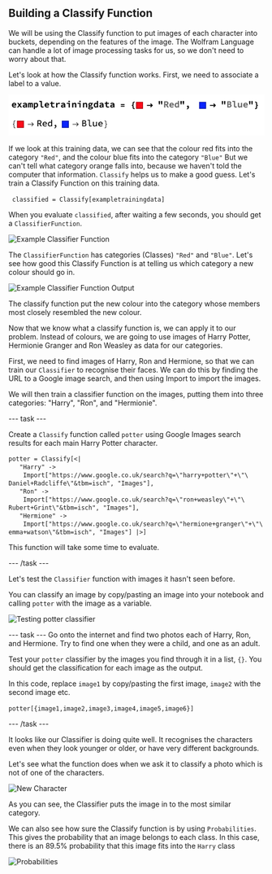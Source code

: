 ##  Building a Classify Function

We will be using the Classify function to put images of each character into buckets, depending on the features of the image.
The Wolfram Language can handle a lot of image processing tasks for us, so we don't need to worry about that.

Let's look at how the Classify function works.
First, we need to associate a label to a value.

![Example Training Data](images/exampletrainingdata.png)

If we look at this training data, we can see that the colour red fits into the category `"Red"`, and the colour blue fits into the category `"Blue"`
But we can't tell what category orange falls into, because we haven't told the computer that information. `Classify` helps us to make a good guess. Let's train a Classify Function on this training data.

``` classified = Classify[exampletrainingdata]```

When you evaluate `classified`, after waiting a few seconds, you should get a `ClassifierFunction`.

![Example Classifier Function](images/exampleclassifierfunction.png)

The `ClassifierFunction` has categories (Classes) `"Red"` and `"Blue"`. Let's see how good this Classify Function is at telling us which category a new colour should go in.

![Example Classifier Function Output](images/exampleclassifieroutput.png)

The classify function put the new colour into the category whose members most closely resembled the new colour.

Now that we know what a classify function is, we can apply it to our problem. Instead of colours, we are going to use images of Harry Potter, Hermionie Granger and Ron Weasley as data for our categories.

First, we need to find images of Harry, Ron and Hermione, so that we can train our `Classifier` to recognise their faces. We can do this by finding the URL to a Google image search, and then using Import to import the images.

We will then train a classifier function on the images, putting them into three categories: "Harry", "Ron", and "Hermionie".

--- task ---

Create a `Classify` function called `potter` using Google Images search results for each main Harry Potter character.

```
potter = Classify[<|
   "Harry" -> 
    Import["https://www.google.co.uk/search?q=\"harry+potter\"+\"\
Daniel+Radcliffe\"&tbm=isch", "Images"], 
   "Ron" -> 
    Import["https://www.google.co.uk/search?q=\"ron+weasley\"+\"\
Rubert+Grint\"&tbm=isch", "Images"], 
   "Hermione" -> 
    Import["https://www.google.co.uk/search?q=\"hermione+granger\"+\"\
emma+watson\"&tbm=isch", "Images"] |>]
```

This function will take some time to evaluate.

--- /task ---

Let's test the `Classifier` function with images it hasn't seen before.

You can classify an image by copy/pasting an image into your notebook and calling `potter` with the image as a variable.

![Testing potter classifier](images/callPotter.png)

--- task ---
Go onto the internet and find two photos each of Harry, Ron, and Hermione. Try to find one when they were a child, and one as an adult.

Test your `potter` classifier by the images you find through it in a list, `{}`. You should get the classification for each image as the output.

In this code, replace `image1` by copy/pasting the first image, `image2` with the second image etc.

`potter[{image1,image2,image3,image4,image5,image6}]`

--- /task ---

It looks like our Classifier is doing quite well. It recognises the characters even when they look younger or older, or have very different backgrounds. 

Let's see what the function does when we ask it to classify a photo which is not of one of the characters.

![New Character](images/testsubjects.png)

As you can see, the Classifier puts the image in to the most similar category.

We can also see how sure the Classify function is by using `Probabilities`. This gives the probability that an image belongs to each class. In this case, there is an 89.5% probability that this image fits into the `Harry` class

![Probabilities](images/probabilities.png)



